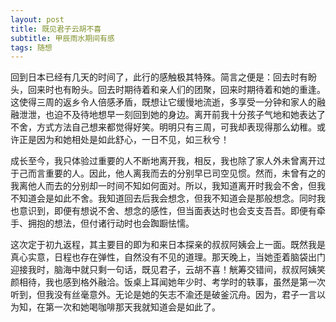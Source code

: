 ```yaml
---
layout: post
title: 既见君子云胡不喜
subtitle: 甲辰雨水期间有感
tags: 随想
---
```


回到日本已经有几天的时间了，此行的感触极其特殊。简言之便是：回去时有盼头，回来时也有盼头。回去时期待着和亲人们的团聚，回来时期待着和她的重逢。这使得三周的返乡令人倍感矛盾，既想让它缓慢地流逝，多享受一分钟和家人的融融泄泄，也迫不及待地想早一刻回到她的身边。离开前我十分孩子气地和她表达了不舍，方式方法自己想来都觉得好笑。明明只有三周，可我却表现得那么幼稚。或许正是因为和她相处是如此舒心，一日不见，如三秋兮！

成长至今，我只体验过重要的人不断地离开我，相反，我也除了家人外未曾离开过于己而言重要的人。因此，他人离我而去的分别早已司空见惯。然而，未曾有之的我离他人而去的分别却一时间不知如何面对。所以，我知道离开时我会不舍，但我不知道会是如此不舍。我知道回去后我会想念，但我不知道会是那般想念。同时我也意识到，即便有想说不舍、想念的感性，但当面表达时也会支支吾吾。即便有牵手、拥抱的想法，但付诸行动时也会踟蹰怯懦。

这次定于初九返程，其主要目的即为和来日本探亲的叔叔阿姨会上一面。既然我是真心实意，日程也存在弹性，自然没有不见的道理。那天晚上，当她歪着脑袋出门迎接我时，脑海中就只剩一句话，既见君子，云胡不喜！觥筹交错间，叔叔阿姨笑颜相待，我也感到格外融洽。饭桌上耳闻她年少时、考学时的轶事，虽然是第一次听到，但我没有丝毫意外。无论是她的矢志不渝还是破釜沉舟。因为，君子一言以为知，在第一次和她喝咖啡那天我就知道会是如此了。
